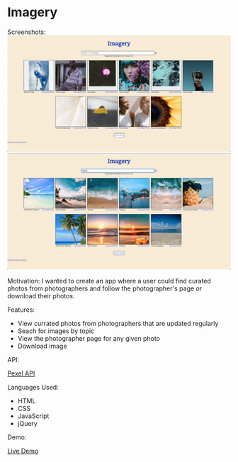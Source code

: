 <h1> Imagery </h1>

Screenshots:
![screenshot for app](images/screenshot1.png)
![screenshot for app](images/screenshot2.png)

Motivation: 
I wanted to create an app where a user could find curated photos from photographers and follow the photographer's page or download their photos.

Features:

* View currated photos from photographers that are updated regularly
* Seach for images by topic
* View the photographer page for any given photo
* Download image

API:

<a href='https://www.pexels.com/api/'>Pexel API</a>

Languages Used:

* HTML
* CSS
* JavaScript
* jQuery

Demo:

<a href='https://tharwin-carr.github.io/picture-generator/'> Live Demo</a>


